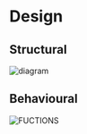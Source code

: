 # Design 
## Structural
![diagram](https://user-images.githubusercontent.com/47130806/153227089-347f68b2-d72b-4870-a149-2d2a21d5430a.PNG)

## Behavioural 
![FUCTIONS](https://user-images.githubusercontent.com/47130806/153227136-e8685310-5f76-42ca-ac12-2a36083487aa.PNG)
